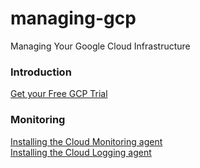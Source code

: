 # managing-gcp

Managing Your Google Cloud Infrastructure


### Introduction
[Get your Free GCP Trial](https://cloud.google.com/free) 

### Monitoring
[Installing the Cloud Monitoring agent](https://cloud.google.com/monitoring/agent/install-agent)  
[Installing the Cloud Logging agent](https://cloud.google.com/logging/docs/agent/installation)


